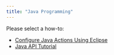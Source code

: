 ```yaml
---
title: "Java Programming"
---
```

Please select a how-to:

*   [Configure Java Actions Using Eclipse](configure-java-actions-using-eclipse)
*   [Java API Tutorial](java-api-tutorial)
